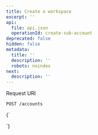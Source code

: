 ```yaml
---
title: Create a workspace
excerpt: ''
api:
  file: api.json
  operationId: create-sub-account
deprecated: false
hidden: false
metadata:
  title: ''
  description: ''
  robots: noindex
next:
  description: ''
---
```

Request URI

```
POST /accounts
```

<HTMLBlock>{`
<div></div>

<style></style>
`}</HTMLBlock>